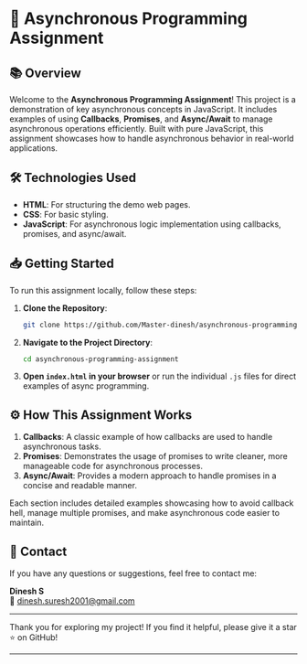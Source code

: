 # 🚀 Asynchronous Programming Assignment

## 📚 Overview
Welcome to the **Asynchronous Programming Assignment**! This project is a demonstration of key asynchronous concepts in JavaScript. It includes examples of using **Callbacks**, **Promises**, and **Async/Await** to manage asynchronous operations efficiently. Built with pure JavaScript, this assignment showcases how to handle asynchronous behavior in real-world applications.

## 🛠 Technologies Used
- **HTML**: For structuring the demo web pages.
- **CSS**: For basic styling.
- **JavaScript**: For asynchronous logic implementation using callbacks, promises, and async/await.

## 📥 Getting Started
To run this assignment locally, follow these steps:

1. **Clone the Repository**:
   ```bash
   git clone https://github.com/Master-dinesh/asynchronous-programming-assignment.git
   ```

2. **Navigate to the Project Directory**:
   ```bash
   cd asynchronous-programming-assignment
   ```

3. **Open `index.html` in your browser** or run the individual `.js` files for direct examples of async programming.

## ⚙️ How This Assignment Works
1. **Callbacks**: A classic example of how callbacks are used to handle asynchronous tasks.
2. **Promises**: Demonstrates the usage of promises to write cleaner, more manageable code for asynchronous processes.
3. **Async/Await**: Provides a modern approach to handle promises in a concise and readable manner.

Each section includes detailed examples showcasing how to avoid callback hell, manage multiple promises, and make asynchronous code easier to maintain.

## 💬 Contact
If you have any questions or suggestions, feel free to contact me:

**Dinesh S**  
📧 [dinesh.suresh2001@gmail.com](mailto:dinesh.suresh2001@gmail.com)

---

Thank you for exploring my project! If you find it helpful, please give it a star ⭐ on GitHub!

---

